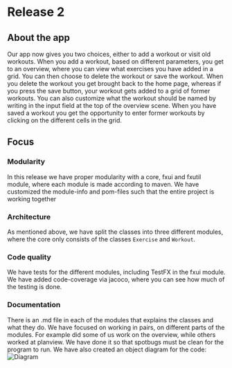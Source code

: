 # Release 2

## About the app

Our app now gives you two choices, either to add a workout or visit old workouts. 
When you add a workout, based on different parameters, you get to an overview, where you can view what exercises you have added in a grid. You can then choose to delete the workout or save the workout.
When you delete the workout you get brought back to the home page, whereas if you press the save button, your workout gets added to a grid of former workouts. You can also customize what the workout should be named by writing in the input field at the top of the overview scene. When you have saved a workout you get the opportunity to enter former workouts by clicking on the different cells in the grid.

## Focus

### Modularity

In this release we have proper modularity with a core, fxui and fxutil module, where each module is made according to maven.
We have customized the module-info and pom-files such that the entire project is working together

### Architecture

As mentioned above, we have split the classes into three different modules, where the core only consists of the classes `Exercise` and `Workout`.

### Code quality

We have tests for the different modules, including TestFX in the fxui module. We have added code-coverage via jacoco, where you can see how much of the testing is done.

### Documentation

There is an .md file in each of the modules that explains the classes and what they do. We have focused on working in pairs, on different parts of the modules. For example did some of us work on the overview, while others worked at planview. We have done it so that spotbugs must be clean for the program to run.
We have also created an object diagram for the code:
![Diagram](../concepts/objectDiagram.png)
